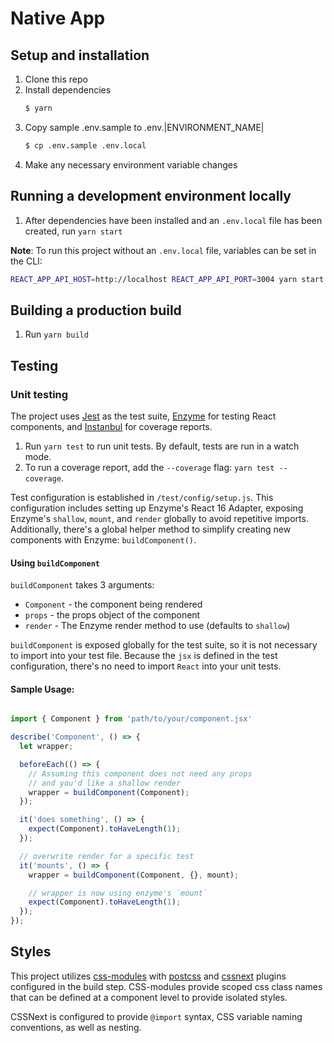 # Native App

## Setup and installation
1. Clone this repo
2. Install dependencies
    ```bash
    $ yarn
    ```
3. Copy sample .env.sample to .env.|ENVIRONMENT_NAME|
    ```bash
    $ cp .env.sample .env.local
    ```
4. Make any necessary environment variable changes

## Running a development environment locally

1. After dependencies have been installed and an `.env.local` file has been created, run `yarn start`

**Note**: To run this project without an `.env.local` file, variables can be set in the CLI:

```sh
REACT_APP_API_HOST=http://localhost REACT_APP_API_PORT=3004 yarn start
```

## Building a production build

1. Run `yarn build`

## Testing

### Unit testing

The project uses [Jest](https://jestjs.io/en/) as the test suite, [Enzyme](http://airbnb.io/enzyme/) for testing 
React components, and [Instanbul](https://istanbul.js.org/) for coverage reports.

1. Run `yarn test` to run unit tests. By default, tests are run in a watch mode.
2. To run a coverage report, add the `--coverage` flag: `yarn test --coverage`.

Test configuration is established in `/test/config/setup.js`. This configuration includes setting up Enzyme's React 16
Adapter, exposing Enzyme's `shallow`, `mount`, and `render` globally to avoid repetitive imports. Additionally, there's a
global helper method to simplify creating new components with Enzyme: `buildComponent()`.

#### Using `buildComponent`

`buildComponent` takes 3 arguments: 

* `Component` - the component being rendered
* `props` - the props object of the component
* `render` - The Enzyme render method to use (defaults to `shallow`)

`buildComponent` is exposed globally for the test suite, so it is not necessary to import into your test file. Because
the `jsx` is defined in the test configuration, there's no need to import `React` into your unit tests.

#### Sample Usage:

```js

import { Component } from 'path/to/your/component.jsx'

describe('Component', () => {
  let wrapper;

  beforeEach(() => {
    // Assuming this component does not need any props
    // and you'd like a shallow render
    wrapper = buildComponent(Component);
  });

  it('does something', () => {
    expect(Component).toHaveLength(1);
  });

  // overwrite render for a specific test
  it('mounts', () => {
    wrapper = buildComponent(Component, {}, mount);

    // wrapper is now using enzyme's `mount`
    expect(Component).toHaveLength(1);
  });
});

```

## Styles

This project utilizes [css-modules](https://github.com/css-modules/css-modules) with [postcss](https://postcss.org/) and
[cssnext](http://cssnext.io/) plugins configured in the build step. CSS-modules provide scoped css class names that can 
be defined at a component level to provide isolated styles. 

CSSNext is configured to provide `@import` syntax, CSS variable naming conventions, as well as nesting.

